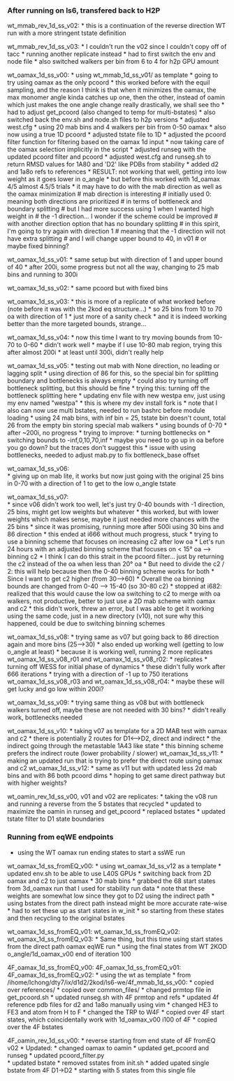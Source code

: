 ### After running on ls6, transfered back to H2P

wt_mmab_rev_1d_ss_v02:
    * this is a continuation of the reverse direction WT run with a more stringent tstate definition

wt_mmab_rev_1d_ss_v03:
    * I couldn't run the v02 since I couldn't copy off of tacc
    * running another replicate instead
    * had to first switch the env and node file
    * also switched walkers per bin from 6 to 4 for h2p GPU amount

wt_oamax_1d_ss_v00:
    * using wt_mmab_1d_ss_v01/ as template
    * going to try using oamax as the only pcoord
    * this worked before with the equil sampling, and the reason I think is that when it minimizes the oamax, the max monomer angle kinda catches up one, then the other, instead of oamin which just makes the one angle change really drastically, we shall see tho
    * had to adjust get_pcoord (also changed to temp for multi-bstates)
    * also switched back the env.sh and node.sh files to h2p versions
    * adjusted west.cfg
        * using 20 mab bins and 4 walkers per bin from 0-50 oamax
        * also now using a true 1D pcoord
    * adjusted tstate file to 1D
    * adjusted the pcoord filter function for filtering based on the oamax 1d input
        * now taking care of the oamax selection implicitly in the script
    * adjusted runseg with the updated pcoord filter and pcoord
    * adjusted west.cfg and runseg.sh to return RMSD values for 1A80 and 'D2' like PDBs from stability
    * added d2 and 1a8o refs to references
    * RESULT: not working that well, getting into low weight as it goes lower in o_angle
        * but before this worked with 1d_oamax 4/5 almost 4.5/5 trials
        * it may have to do with the mab direction as well as the oamax minimization
            # mab direction is interesting
            # initially used 0: meaning both directions are prioritized
            # in terms of bottleneck and boundary splitting
            # but I had more success using 1 when I wanted high weight in
            # the -1 direction... I wonder if the scheme could be improved
            # with another direction option that has no boundary splitting
            # in this spirit, I'm going to try again with direction 1
            # meaning that the -1 direction will not have extra splitting
            # and I will change upper bound to 40, in v01
            # or maybe fixed binning?

wt_oamax_1d_ss_v01:
    * same setup but with direction of 1 and upper bound of 40
    * after 200i, some progress but not all the way, changing to 25 mab bins and running to 300i

wt_oamax_1d_ss_v02:
    * same pcoord but with fixed bins

wt_oamax_1d_ss_v03:
    * this is more of a replicate of what worked before (note before it was with the 2kod eq structure...)
    * so 25 bins from 10 to 70 oa with direction of 1
    * just more of a sanity check
    * and it is indeed working better than the more targeted bounds, strange...

wt_oamax_1d_ss_v04:
    * now this time I want to try moving bounds from 10-70 to 0-60
        * didn't work well
    * maybe if I use 10-80 mab region, trying this after almost 200i
        * at least until 300i, didn't really help

wt_oamax_1d_ss_v05:
    * testing out mab with None direction, no leading or lagging split
        * using direction of 86 for this, so the special bin for splitting boundary and bottlenecks is always empty
    * could also try turning off bottleneck splitting, but this should be fine
        * trying this: turning off the bottleneck splitting here
    * updating env file with new westpa env, just using my env named "westpa"
        * this is where my dev install fork is
    * note that I also can now use multi bstates, needed to run bashrc before module loading
    * using 24 mab bins, with inf bin = 25, tstate bin doesn't count, total 26 from the empty bin storing special mab walkers 
    * using bounds of 0-70
    * after ~200i, no progress
        * trying to improve:
            * turning bottlenecks on
            * switching bounds to -inf,0,10,70,inf
            * maybe you need to go up in oa before you go down? but the traces don't suggest this
        * issue with using bottlenecks, needed to adjust mab.py to fix bottleneck_base offset

wt_oamax_1d_ss_v06:        
    * giving up on mab lite, it works but now just going with the original 25 bins in 0-70 with a direction of 1 to get to the low o_angle tstate

wt_oamax_1d_ss_v07:        
    * since v06 didn't work too well, let's just try 0-40 bounds with -1 direction, 25 bins, might get low weights but whatever
    * this worked, but with lower weights which makes sense, maybe it just needed more chances with the 25 bins
    * since it was promising, running more after 500i using 30 bins and 86 direction
        * this ended at i666 without much progress, stuck
        * trying to use a binning scheme that focuses on increasing c2 after low oa
        * Let's run 24 hours with an adjusted binning scheme that focuses on < 15° oa --> binning c2
            * I think I can do this strait in the pcoord filter… just by returning the c2 instead of the oa when less than 20° oa
            * But need to divide the c2 / 2: this will help  because then the 0-40 binning scheme works for both
            * Since I want to get c2 higher (from 30-->60)
            * Overall the oa binning bounds are changed from 0-40 --> 15-40 (so 30-80 c2)
        * stopped at i682: realized that this would cause the low oa switching to c2 to merge with oa walkers, not productive, better to just use a 2D mab scheme with oamax and c2
            * this didn't work, threw an error, but I was able to get it working using the same code, just in a new directory (v10), not sure why this happened, could be due to switching binning schemes

wt_oamax_1d_ss_v08: 
    * trying same as v07 but going back to 86 direction again and more bins (25-->30)
    * also ended up working well (getting to low o_angle at least)
    * because it is working well, running 2 more replicates
wt_oamax_1d_ss_v08_r01 and wt_oamax_1d_ss_v08_r02: 
    * replicates
    * turning off WESS for initial phase of dynamics
    * these didn't fully work after 666 iterations
        * trying with a direction of -1 up to 750 iterations
wt_oamax_1d_ss_v08_r03 and wt_oamax_1d_ss_v08_r04: 
    * maybe these will get lucky and go low within 200i?

wt_oamax_1d_ss_v09: 
    * trying same thing as v08 but with bottleneck walkers turned off, maybe these are not needed with 30 bins?
    * didn't really work, bottlenecks needed

wt_oamax_1d_ss_v10: 
    * taking v07 as template for a 2D MAB test with oamax and c2
    * there is potentially 2 routes for D1<-->D2, direct and indirect
    * the indirect going through the metastable 1A43 like state
    * this binning scheme prefers the indirect route (lower probability / slower)
wt_oamax_1d_ss_v11: 
    * making an updated run that is trying to prefer the direct route using oamax and c2
wt_oamax_1d_ss_v12:
    * same as v11 but with updated less 2d mab bins and with 86 both pcoord dims
    * hoping to get same direct pathway but with higher weights? 

wt_oamin_rev_1d_ss_v00, v01 and v02 are replicates: 
    * taking the v08 run and running a reverse from the 5 bstates that recycled
    * updated to maximize the oamin in runseg and get_pcoord
    * replaced bstates
    * updated tstate filter to D1 state boundaries

### Running from eqWE endpoints
- using the WT oamax run ending states to start a ssWE run

wt_oamax_1d_ss_fromEQ_v00:
    * using wt_oamax_1d_ss_v12 as a template
    * updated env.sh to be able to use L40S GPUs
    * switching back from 2D oamax and c2 to just oamax
    * 30 mab bins
    * grabbed the 68 start states from 3d_oamax run that I used for stability run data
        * note that these weights are somewhat low since they got to D2 using the indirect path
        * using bstates from the direct path instead might be more accurate rate-wise 
        * had to set these up as start states in w_init
        * so starting from these states and then recycling to the original bstates

wt_oamax_1d_ss_fromEQ_v01:
wt_oamax_1d_ss_fromEQ_v02:
wt_oamax_1d_ss_fromEQ_v03:
    * Same thing, but this time using start states from the direct path oamax eqWE run
    * using the final states from WT 2KOD o_angle/1d_oamax_v00 end of iteration 100

4F_oamax_1d_ss_fromEQ_v00:
4F_oamax_1d_ss_fromEQ_v01:
4F_oamax_1d_ss_fromEQ_v02:
    * using the wt as template
    * from /ihome/lchong/dty7/ix/d1d2/2kod/ls6-we/4f_mmab_1d_ss_v00:
        * copied over references/
        * copied over common_files/
    * changed prmtop file in get_pcoord.sh
    * updated runseg.sh with 4F prmtop and refs
    * updated 4f reference pdb files for d2 and 1a8o manually using vim
        * changed HE3 to FE3 and atom from H to F
        * changed the TRP to W4F
    * copied over 4F start states, which coincidentally work with 1d_oamax_v00 i100 of 4F
    * copied over the 4F bstates 

4F_oamin_rev_1d_ss_v00:
    * reverse starting from end state of 4F fromEQ v02
    * Updated:
        * changed oamax to oamin
            * updated get_pcoord and runseg
            * updated pcoord_filter.py    
        * updated bstate
            * removed sstates from init.sh
            * added upated single bstate from 4F D1->D2
            * starting with 5 states from this single file
            
        
